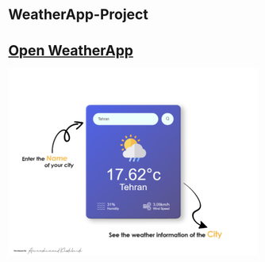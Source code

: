 # WeatherApp-Project

# <a href="https://ikhodabande.github.io/React_WeatherApp-Project">Open WeatherApp</a>

![Alt text](./weather-app/src/components/Assests/weather-app-project-overview_base.png)
